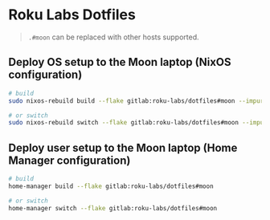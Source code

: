 # Roku Labs Dotfiles

> `.#moon` can be replaced with other hosts supported.

## Deploy OS setup to the Moon laptop (NixOS configuration)

```bash
# build
sudo nixos-rebuild build --flake gitlab:roku-labs/dotfiles#moon --impure

# or switch
sudo nixos-rebuild switch --flake gitlab:roku-labs/dotfiles#moon --impure
```

## Deploy user setup to the Moon laptop (Home Manager configuration)

```bash
# build
home-manager build --flake gitlab:roku-labs/dotfiles#moon

# or switch
home-manager switch --flake gitlab:roku-labs/dotfiles#moon
```

